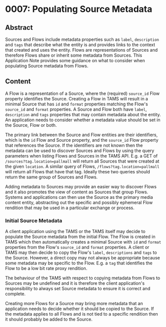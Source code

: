 # 0007: Populating Source Metadata

## Abstract

Sources and Flows include metadata properties such as `label`, `description` and `tags` that describe what the entity is and provides links to the context that created and uses the entity.
Flows are representations of Sources and therefore Flows share or inherit some metadata from Sources.
This Application Note provides some guidance on what to consider when populating Source metadata from Flows.

## Content

A Flow is a representation of a Source, where the (required) `source_id` Flow property identifies the Source.
Creating a Flow in TAMS will result in a minimal Source that has `id` and `format` properties matching the Flow's `source_id` and `format` properties.
A Source and Flow both have `label`, `description` and `tags` properties that may contain metadata about the entity.
An application needs to consider whether a metadata value should be set in the Source, Flow or both.

The primary link between the Source and Flow entities are their identifiers, which is the `id` Flow and Source property, and the `source_id` Flow property that references the Source.
If the identifiers are not known then the metadata can be used to discover Sources and Flows by using the query parameters when listing Flows and Sources in the TAMS API.
E.g. a GET of `/sources?tag.location=pallmall` will return all Sources that were created at the given `location`.
A similar query of Flows, `/flows?tag.location=pallmall` will return all Flows that have that tag.
Ideally these two queries should return the same group of Sources and Flows.

Adding metadata to Sources may provide an easier way to discover Flows and it also promotes the view of content as Sources that group Flows.
Systems and applications can then use the Source as the primary media content entity, abstracting out the specific and possibly ephemeral Flow rendition that may be used in a particular exchange or process.

### Initial Source Metadata

A client application using the TAMS or the TAMS itself may decide to populate the Source metadata from the initial Flow.
The Flow is created in TAMS which then automatically creates a minimal Source with `id` and `format` properties from the Flow's `source_id` and `format` properties.
A client or TAMS may then decide to copy the Flow's `label`, `descriptions` and `tags` to the Source.
However, a direct copy may not always be appropriate because some metadata may be specific to the Flow.
E.g. a `tag` that identifies the Flow to be a low bit rate proxy rendition.

The behaviour of the TAMS with respect to copying metadata from Flows to Sources may be undefined and it is therefore the client application's responsibility to always set Source metadata to ensure it is correct and complete.

Creating more Flows for a Source may bring more metadata that an application needs to decide whether it should be copied to the Source.
If the metadata applies to all Flows and is not tied to a specific rendition then it should probably be added to the Source.
